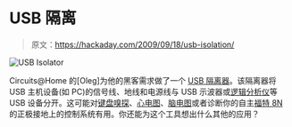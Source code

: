 # USB 隔离

> 原文：<https://hackaday.com/2009/09/18/usb-isolation/>

![](img/40646f2c4986dd035aa94e30ba5b653f.png "USB Isolator")

Circuits@Home 的[Oleg]为他的黑客需求做了一个 [USB 隔离器](http://www.circuitsathome.com/mcu/usb/usb-isolator)。该隔离器将 USB 主机设备(如 PC)的信号线、地线和电源线与 USB 示波器或[逻辑分析仪](http://hackaday.com/2009/03/06/tools-saleae-logic-logic-analyzer/)等 USB 设备分开。这可能对[键盘嗅探](http://hackaday.com/?s=keyboard+sniffing)、[心电图](http://hackaday.com/tag/ecg/)、[脑电图](http://hackaday.com/tag/eeg/)或者诊断你的自主[福特 8N](http://www.tractordata.com/farm-tractors/000/2/2/223-ford-8n.html) 的正极接地上的控制系统有用。你还能为这个工具想出什么其他的应用？